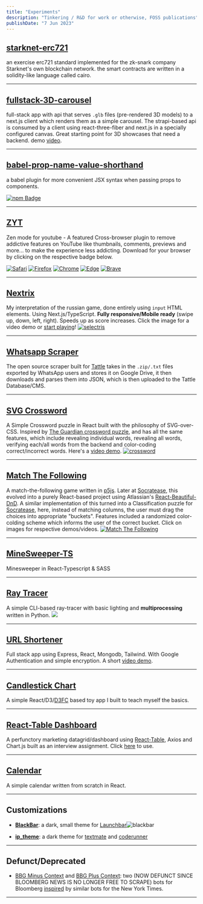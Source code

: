 ```yaml
---
title: "Experiments"
description: "Tinkering / R&D for work or otherwise, FOSS publications"
publishDate: "7 Jun 2023"
---
```


## [starknet-erc721](https://github.com/surajsharma/starknet-erc721) 
an exercise erc721 standard implemented for the zk-snark company Starknet's own blockchain network. the smart contracts are written in a solidity-like language called cairo.

---

## [fullstack-3D-carousel](https://www.youtube.com/watch?v=9YEBQj7bmd8)
full-stack app with api that serves `.glb` files (pre-rendered 3D models) to a next.js client which renders them as a simple carousel. The strapi-based api is consumed by a client using react-three-fiber and next.js in a specially configured canvas. Great starting point for 3D showcases that need a backend. demo [video](https://www.youtube.com/watch?v=9YEBQj7bmd8&list=PLWT9NvDdpWqyc-UxGVY7JMumlzYJx8XOd&index=9).

---

## [babel-prop-name-value-shorthand](https://www.npmjs.com/package/babel-prop-name-value-shorthand)
a babel plugin for more convenient JSX syntax when passing props to components.

[![npm Badge](https://img.shields.io/badge/npm-CB3837?logo=npm&logoColor=fff&style=flat-square)](https://www.npmjs.com/package/babel-prop-name-value-shorthand)

---

## [ZYT](https://github.com/inversepolarity/ZYT)
Zen mode for youtube - A featured Cross-browser plugin to remove addictive features on YouTube like thumbnails, comments, previews and more... to make the experience less addicting. Download for your browser by clicking on the respective badge below.

<a class="no-underline" href="https://github.com/inversepolarity/ZenTube/raw/main/safari/ZenTube/build/sa_zentube-latest.zip"><img src="https://img.shields.io/badge/Safari-f0f0f0?style=for-the-badge&amp;logo=Safari&amp;logoColor=black" alt="Safari"></a> 
<a href="https://addons.mozilla.org/en-US/firefox/addon/zentube/"><img src="https://img.shields.io/badge/Firefox-FF7139?style=for-the-badge&amp;logo=Firefox-Browser&amp;logoColor=white" alt="Firefox"></a> 
<a href="https://bit.ly/3S3dTvT"><img src="https://img.shields.io/badge/Google_chrome-4285F4?style=for-the-badge&amp;logo=Google-chrome&amp;logoColor=white" alt="Chrome"></a> 
<a href="https://bit.ly/3S3dTvT"><img src="https://img.shields.io/badge/Microsoft_Edge-0078D7?style=for-the-badge&amp;logo=Microsoft-edge&amp;logoColor=white" alt="Edge"></a> <a href="https://bit.ly/3S3dTvT"><img src="https://img.shields.io/badge/Brave-FB542B?style=for-the-badge&amp;logo=Brave&amp;logoColor=white" alt="Brave"></a>

---

## [Nextrix](https://github.com/surajsharma/nextris)
My interpretation of the russian game, done entirely using `input` HTML elements. Using Next.js/TypeScript. **Fully responsive/Mobile ready** (swipe up, down, left, right). Speeds up as score increases. Click the image for a video demo or [start playing](https://nextris.vercel.app/)! [![selectris](https://github.com/surajsharma/nextris/raw/main/public/nextris.png)](https://www.youtube.com/watch?v=uI725Y0SJz0&list=PLWT9NvDdpWqy3K8WRsmCyKvTFMpIOHXNo&index=6)

---

## [Whatsapp Scraper](https://koshwapp.netlify.app/)
The open source scraper built for [Tattle](tattle.co.in) takes in the `.zip/.txt` files exported by WhatsApp users and stores it on Google Drive, it then downloads and parses them into JSON, which is then uploaded to the Tattle Database/CMS. 


---

## [SVG Crossword](https://github.com/surajsharma/Crossword)
A Simple Crossword puzzle in React built with the philosophy of SVG-over-CSS. Inspired by [The Guardian crossword puzzle](https://github.com/zetter/react-crossword), and has all the same features, which include revealing individual words, revealing all words, verifying each/all words from the backend and color-coding correct/incorrect words. Here's a [video demo](https://www.youtube.com/watch?v=pkqtAVJ-olc). 
 [![crossword](/images/CW.gif)](https://github.com/surajsharma/Crossword "svg crossword")



---

## [Match The Following](https://codepen.io/surajs1/pen/mYXeWJ)
A match-the-following game written in [p5js](https://p5js.org). Later at [Socratease](socratease.in), this evolved into a purely React-based project using Atlassian's [React-Beautiful-DnD](https://github.com/atlassian/react-beautiful-dnd). A similar implementation of this turned into a Classification puzzle for [Socratease](socratease.co), here, instead of matching columns, the user must drag the choices into appropriate "buckets". Features included a randomized color-colding scheme which informs the user of the correct bucket. Click on images for respective demos/videos.
 [![Match The Following](/images/mtf.png)](https://codepen.io/surajs1/pen/mYXeWJ) 

---

## [MineSweeper-TS](https://github.com/surajsharma/TS-Minesweeper)
Minesweeper in React-Typescript & SASS 


---

## [Ray Tracer](https://github.com/surajsharma/raytracer)
A simple CLI-based ray-tracer with basic lighting and **multiprocessing** written in Python.  ![](https://camo.githubusercontent.com/4e7a2552e00c53bafaf14efac97ec6c71f30985bb8c2d6446482ec94b80b8ade/68747470733a2f2f6261667962656967323334367562376c736266626b756d697a6e65677136716771737573376b656e70377767367670797965687961676e776975712e697066732e696e667572612d697066732e696f2f)


---

## [URL Shortener](https://github.com/surajsharma/url-shortener)
Full stack app using Express, React, Mongodb, Tailwind. With Google Authentication and simple encryption. A short [video demo](https://www.youtube.com/watch?v=w75OT1gX_uA). 


---

## [Candlestick Chart](https://github.com/surajsharma/Candlestick-Chart)
A simple React/D3/[D3FC](https://d3fc.io/) based toy app I built to teach myself the basics. 


---

## [React-Table Dashboard](https://github.com/surajsharma/react-table-with-charts)
A perfunctory marketing datagrid/dashboard using [React-Table](https://github.com/tannerlinsley/react-table), Axios and Chart.js built as an interview assignment. Click [here](https://quirky-poitras-eb3484.netlify.app/ ) to use. 

---

## [Calendar](https://github.com/surajsharma/Calendar)
A simple calendar written from scratch in React. 


---

## Customizations

-   [**BlackBar**](https://github.com/surajsharma/BLACKBAR): a dark, small theme for [Launchbar](https://www.obdev.at/products/launchbar/index.html)![blackbar](https://puu.sh/IrMJE/369fd891ec.png)

-   [**ip_theme**](https://github.com/inversepolarity/ip_theme): a dark theme for [textmate](https://github.com/inversepolarity/ip_theme) and [coderunner](https://coderunnerapp.com/)

---

## Defunct/Deprecated

-   [BBG Minus Context](https://twitter.com/BBGMinusContext) and [BBG Plus Context](https://twitter.com/BBGPlusContext): two (NOW DEFUNCT SINCE BLOOMBERG NEWS IS NO LONGER FREE TO SCRAPE) bots for Bloomberg [inspired](https://surajsharma.github.io/2018/03/Bots) by similar bots for the New York Times.

---
